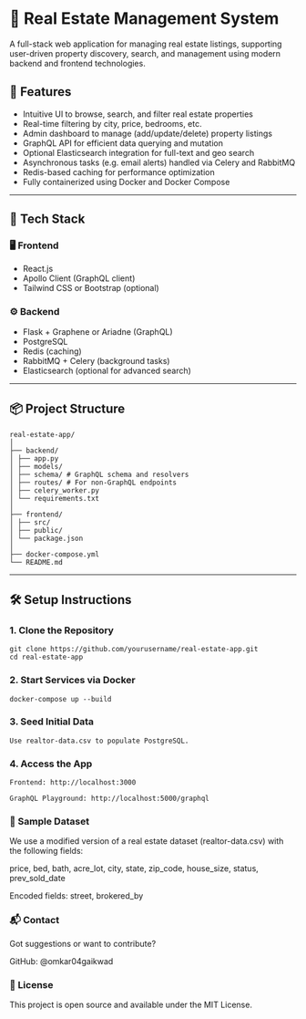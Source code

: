 # 🏡 Real Estate Management System

A full-stack web application for managing real estate listings, supporting user-driven property discovery, search, and management using modern backend and frontend technologies.

## 🚀 Features

- Intuitive UI to browse, search, and filter real estate properties
- Real-time filtering by city, price, bedrooms, etc.
- Admin dashboard to manage (add/update/delete) property listings
- GraphQL API for efficient data querying and mutation
- Optional Elasticsearch integration for full-text and geo search
- Asynchronous tasks (e.g. email alerts) handled via Celery and RabbitMQ
- Redis-based caching for performance optimization
- Fully containerized using Docker and Docker Compose

---

## 🧱 Tech Stack

### 🖥 Frontend

- React.js  
- Apollo Client (GraphQL client)  
- Tailwind CSS or Bootstrap (optional)

### ⚙ Backend

- Flask + Graphene or Ariadne (GraphQL)  
- PostgreSQL  
- Redis (caching)  
- RabbitMQ + Celery (background tasks)  
- Elasticsearch (optional for advanced search)

---

## 📦 Project Structure
```
real-estate-app/
│
├── backend/
│ ├── app.py
│ ├── models/
│ ├── schema/ # GraphQL schema and resolvers
│ ├── routes/ # For non-GraphQL endpoints
│ ├── celery_worker.py
│ └── requirements.txt
│
├── frontend/
│ ├── src/
│ ├── public/
│ └── package.json
│
├── docker-compose.yml
└── README.md
```
---

## 🛠 Setup Instructions

### 1. Clone the Repository

```
git clone https://github.com/yourusername/real-estate-app.git
cd real-estate-app
```
### 2. Start Services via Docker
```
docker-compose up --build
```
### 3. Seed Initial Data
```
Use realtor-data.csv to populate PostgreSQL.

```
### 4. Access the App
```
Frontend: http://localhost:3000

GraphQL Playground: http://localhost:5000/graphql
```

### 📄 Sample Dataset
We use a modified version of a real estate dataset (realtor-data.csv) with the following fields:

price, bed, bath, acre_lot, city, state, zip_code, house_size, status, prev_sold_date

Encoded fields: street, brokered_by

### 📬 Contact
Got suggestions or want to contribute?

GitHub: @omkar04gaikwad

### 📝 License
This project is open source and available under the MIT License.
